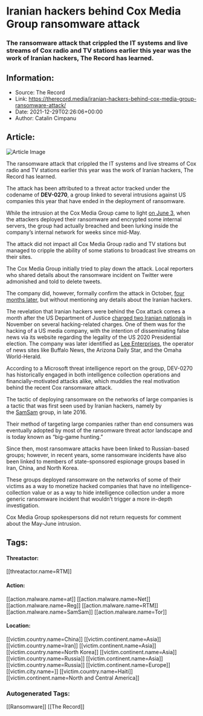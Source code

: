 # Iranian hackers behind Cox Media Group ransomware attack
### The ransomware attack that crippled the IT systems and live streams of Cox radio and TV stations earlier this year was the work of Iranian hackers, The Record has learned.

## Information:
+ Source: The Record
+ Link: https://therecord.media/iranian-hackers-behind-cox-media-group-ransomware-attack/
+ Date: 2021-12-29T02:26:06+00:00
+ Author: Catalin Cimpanu


## Article:
![Article Image](https://therecord.media/wp-content/uploads/2021/10/tv-radio-broadcast.jpg)

The ransomware attack that crippled the IT systems and live streams of Cox radio and TV stations earlier this year was the work of Iranian hackers, The Record has learned.


The attack has been attributed to a threat actor tracked under the codename of **DEV-0270**, a group linked to several intrusions against US companies this year that have ended in the deployment of ransomware.


While the intrusion at the Cox Media Group came to light [on June 3](https://therecord.media/live-streams-go-down-across-cox-radio-tv-stations-in-apparent-ransomware-attack/), when the attackers deployed their ransomware and encrypted some internal servers, the group had actually breached and been lurking inside the company’s internal network for weeks since mid-May.


The attack did not impact all Cox Media Group radio and TV stations but managed to cripple the ability of some stations to broadcast live streams on their sites.


The Cox Media Group initially tried to play down the attack. Local reporters who shared details about the ransomware incident on Twitter were admonished and told to delete tweets.


The company did, however, formally confirm the attack in October, [four months later](https://therecord.media/four-months-later-cox-media-confirms-ransomware-attack/), but without mentioning any details about the Iranian hackers.


The revelation that Iranian hackers were behind the Cox attack comes a month after the US Department of Justice [charged two Iranian nationals](https://therecord.media/us-charges-iranian-hackers-for-spoofed-proud-boys-emails-threatening-us-voters/) in November on several hacking-related charges. One of them was for the hacking of a US media company, with the intention of disseminating false news via its website regarding the legality of the US 2020 Presidential election. The company was later identified as [Lee Enterprises](https://www.techmeme.com/211119/p20#a211119p20), the operator of news sites like Buffalo News, the Arizona Daily Star, and the Omaha World-Herald.


According to a Microsoft threat intelligence report on the group, DEV-0270 has historically engaged in both intelligence collection operations and financially-motivated attacks alike, which muddies the real motivation behind the recent Cox ransomware attack.


The tactic of deploying ransomware on the networks of large companies is a tactic that was first seen used by Iranian hackers, namely by the [SamSam](https://www.cisa.gov/uscert/ncas/alerts/AA18-337A) group, in late 2016.


Their method of targeting large companies rather than end consumers was eventually adopted by most of the ransomware threat actor landscape and is today known as “big-game hunting.”


Since then, most ransomware attacks have been linked to Russian-based groups; however, in recent years, some ransomware incidents have also been linked to members of state-sponsored espionage groups based in Iran, China, and North Korea.


These groups deployed ransomware on the networks of some of their victims as a way to monetize hacked companies that have no intelligence-collection value or as a way to hide intelligence collection under a more generic ransomware incident that wouldn’t trigger a more in-depth investigation.


Cox Media Group spokespersons did not return requests for comment about the May-June intrusion.





## Tags:

#### Threatactor:
[[threatactor.name=RTM]]

#### Action:
[[action.malware.name=at]] [[action.malware.name=Net]] [[action.malware.name=Reg]] [[action.malware.name=RTM]] [[action.malware.name=SamSam]] [[action.malware.name=Tor]]

#### Location:
[[victim.country.name=China]] [[victim.continent.name=Asia]] [[victim.country.name=Iran]] [[victim.continent.name=Asia]] [[victim.country.name=North Korea]] [[victim.continent.name=Asia]] [[victim.country.name=Russia]] [[victim.continent.name=Asia]] [[victim.country.name=Russia]] [[victim.continent.name=Europe]] [[victim.city.name=]] [[victim.country.name=Haiti]] [[victim.continent.name=North and Central America]]

### Autogenerated Tags:
[[Ransomware]] [[The Record]]

